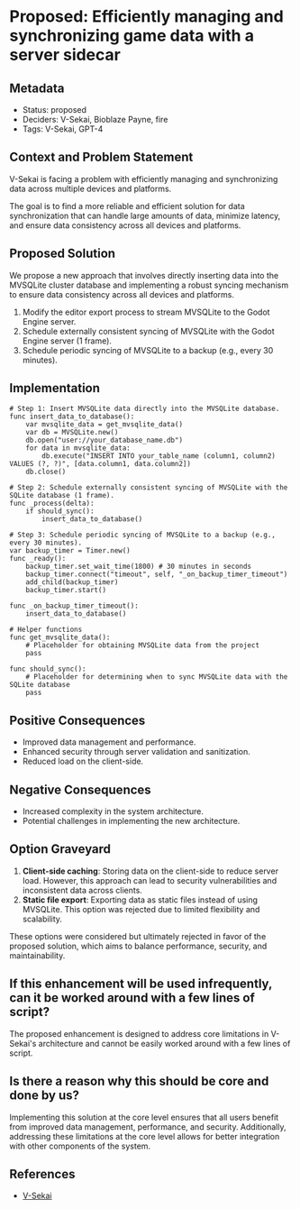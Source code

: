 # Proposed: Efficiently managing and synchronizing game data with a server sidecar

## Metadata

- Status: proposed
- Deciders: V-Sekai, Bioblaze Payne, fire
- Tags: V-Sekai, GPT-4

## Context and Problem Statement

V-Sekai is facing a problem with efficiently managing and synchronizing data across multiple devices and platforms.

The goal is to find a more reliable and efficient solution for data synchronization that can handle large amounts of data, minimize latency, and ensure data consistency across all devices and platforms.

## Proposed Solution

We propose a new approach that involves directly inserting data into the MVSQLite cluster database and implementing a robust syncing mechanism to ensure data consistency across all devices and platforms.

1. Modify the editor export process to stream MVSQLite to the Godot Engine server.
2. Schedule externally consistent syncing of MVSQLite with the Godot Engine server (1 frame).
3. Schedule periodic syncing of MVSQLite to a backup (e.g., every 30 minutes).

## Implementation

```gdscript
# Step 1: Insert MVSQLite data directly into the MVSQLite database.
func insert_data_to_database():
    var mvsqlite_data = get_mvsqlite_data()
    var db = MVSQLite.new()
    db.open("user://your_database_name.db")
    for data in mvsqlite_data:
        db.execute("INSERT INTO your_table_name (column1, column2) VALUES (?, ?)", [data.column1, data.column2])
    db.close()

# Step 2: Schedule externally consistent syncing of MVSQLite with the SQLite database (1 frame).
func _process(delta):
    if should_sync():
        insert_data_to_database()

# Step 3: Schedule periodic syncing of MVSQLite to a backup (e.g., every 30 minutes).
var backup_timer = Timer.new()
func _ready():
    backup_timer.set_wait_time(1800) # 30 minutes in seconds
    backup_timer.connect("timeout", self, "_on_backup_timer_timeout")
    add_child(backup_timer)
    backup_timer.start()

func _on_backup_timer_timeout():
    insert_data_to_database()

# Helper functions
func get_mvsqlite_data():
    # Placeholder for obtaining MVSQLite data from the project
    pass

func should_sync():
    # Placeholder for determining when to sync MVSQLite data with the SQLite database
    pass
```

## Positive Consequences

- Improved data management and performance.
- Enhanced security through server validation and sanitization.
- Reduced load on the client-side.

## Negative Consequences

- Increased complexity in the system architecture.
- Potential challenges in implementing the new architecture.

## Option Graveyard

1. **Client-side caching**: Storing data on the client-side to reduce server load. However, this approach can lead to security vulnerabilities and inconsistent data across clients.
2. **Static file export**: Exporting data as static files instead of using MVSQLite. This option was rejected due to limited flexibility and scalability.

These options were considered but ultimately rejected in favor of the proposed solution, which aims to balance performance, security, and maintainability.

## If this enhancement will be used infrequently, can it be worked around with a few lines of script?

The proposed enhancement is designed to address core limitations in V-Sekai's architecture and cannot be easily worked around with a few lines of script.

## Is there a reason why this should be core and done by us?

Implementing this solution at the core level ensures that all users benefit from improved data management, performance, and security. Additionally, addressing these limitations at the core level allows for better integration with other components of the system.

## References

- [V-Sekai](https://v-sekai.org/)
